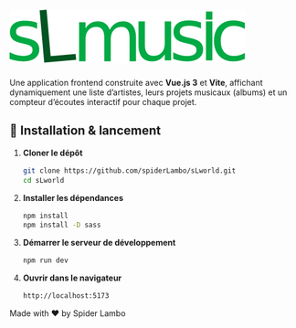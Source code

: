 # ![🎵 sLmusic](/public/sLmusic-big.svg)

Une application frontend construite avec **Vue.js 3** et **Vite**, affichant dynamiquement une liste d’artistes, leurs projets musicaux (albums) et un compteur d’écoutes interactif pour chaque projet.


## 🚀 Installation & lancement

1. **Cloner le dépôt**  
   ```bash
   git clone https://github.com/spiderLambo/sLworld.git
   cd sLworld
2. **Installer les dépendances**
    ```bash
    npm install
    npm install -D sass
3. **Démarrer le serveur de développement**
    ```bash
    npm run dev
4. **Ouvrir dans le navigateur**
    ```bash
    http://localhost:5173


Made with ❤️ by Spider Lambo